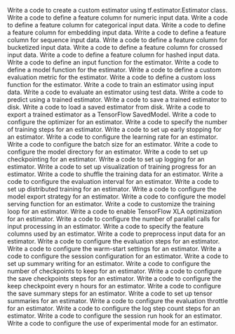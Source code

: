 
Write a code to create a custom estimator using tf.estimator.Estimator class.
Write a code to define a feature column for numeric input data.
Write a code to define a feature column for categorical input data.
Write a code to define a feature column for embedding input data.
Write a code to define a feature column for sequence input data.
Write a code to define a feature column for bucketized input data.
Write a code to define a feature column for crossed input data.
Write a code to define a feature column for hashed input data.
Write a code to define an input function for the estimator.
Write a code to define a model function for the estimator.
Write a code to define a custom evaluation metric for the estimator.
Write a code to define a custom loss function for the estimator.
Write a code to train an estimator using input data.
Write a code to evaluate an estimator using test data.
Write a code to predict using a trained estimator.
Write a code to save a trained estimator to disk.
Write a code to load a saved estimator from disk.
Write a code to export a trained estimator as a TensorFlow SavedModel.
Write a code to configure the optimizer for an estimator.
Write a code to specify the number of training steps for an estimator.
Write a code to set up early stopping for an estimator.
Write a code to configure the learning rate for an estimator.
Write a code to configure the batch size for an estimator.
Write a code to configure the model directory for an estimator.
Write a code to set up checkpointing for an estimator.
Write a code to set up logging for an estimator.
Write a code to set up visualization of training progress for an estimator.
Write a code to shuffle the training data for an estimator.
Write a code to configure the evaluation interval for an estimator.
Write a code to set up distributed training for an estimator.
Write a code to configure the model export strategy for an estimator.
Write a code to configure the model serving function for an estimator.
Write a code to customize the training loop for an estimator.
Write a code to enable TensorFlow XLA optimization for an estimator.
Write a code to configure the number of parallel calls for input processing in an estimator.
Write a code to specify the feature columns used by an estimator.
Write a code to preprocess input data for an estimator.
Write a code to configure the evaluation steps for an estimator.
Write a code to configure the warm-start settings for an estimator.
Write a code to configure the session configuration for an estimator.
Write a code to set up summary writing for an estimator.
Write a code to configure the number of checkpoints to keep for an estimator.
Write a code to configure the save checkpoints steps for an estimator.
Write a code to configure the keep checkpoint every n hours for an estimator.
Write a code to configure the save summary steps for an estimator.
Write a code to set up tensor summaries for an estimator.
Write a code to configure the evaluation throttle for an estimator.
Write a code to configure the log step count steps for an estimator.
Write a code to configure the session run hook for an estimator.
Write a code to configure the use of experimental mode for an estimator.